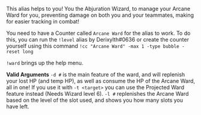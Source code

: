 This alias helps to you! You the Abjuration Wizard, to manage your Arcane Ward for you, preventing damage on both you and your teammates, making for easier tracking in combat! 

You need to have a Counter called `Arcane Ward` for the alias to work. To do this, you can run the `!level` alias by Derixylth#0636 or create the counter yourself using this command `!cc "Arcane Ward" -max 1 -type bubble -reset long`

`!ward` brings up the help menu.

**__Valid Arguments__**
`-d #` is the main feature of the ward, and will replenish your lost HP (and temp HP), as well as consume the HP of the Arcane Ward, all in one! If you use it with `-t <target>` you can use the Projected Ward feature instead (Needs Wizard level 6).
`-l #` replenishes the Arcane Ward based on the level of the slot used, and shows you how many slots you have left.